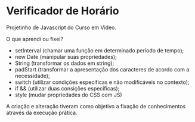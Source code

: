 # Verificador de Horário
Projetinho de Javascript do Curso em Vídeo.

O que aprendi ou fixei?
 - setInterval (chamar uma função em determinado período de tempo);
 - new Date (manipular suas propriedades);
 - String (transformar os dados em string);
 - padStart (transformar a apresentação dos caracteres de acordo com a necessidade);
 - switch (utilizar condições específicas e não modificáveis no contexto);
 - if && (utilizar duas consições específicas);
 - style (mudar propriedades do CSS com JS)

A criação e alteração tiveram como objetivo a fixação de conhecimentos através da execução prática.

